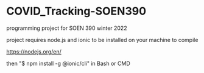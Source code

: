 # COVID_Tracking-SOEN390
programming project for SOEN 390 winter 2022

project requires node.js and ionic to be installed on your machine to compile

https://nodejs.org/en/

then
"$ npm install -g @ionic/cli"
in Bash or CMD
